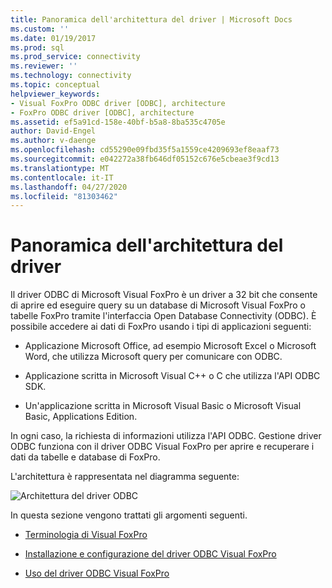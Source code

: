 ```yaml
---
title: Panoramica dell'architettura del driver | Microsoft Docs
ms.custom: ''
ms.date: 01/19/2017
ms.prod: sql
ms.prod_service: connectivity
ms.reviewer: ''
ms.technology: connectivity
ms.topic: conceptual
helpviewer_keywords:
- Visual FoxPro ODBC driver [ODBC], architecture
- FoxPro ODBC driver [ODBC], architecture
ms.assetid: ef5a91cd-158e-40bf-b5a8-8ba535c4705e
author: David-Engel
ms.author: v-daenge
ms.openlocfilehash: cd55290e09fbd35f5a1559ce4209693ef8eaaf73
ms.sourcegitcommit: e042272a38fb646df05152c676e5cbeae3f9cd13
ms.translationtype: MT
ms.contentlocale: it-IT
ms.lasthandoff: 04/27/2020
ms.locfileid: "81303462"
---
```

# <a name="driver-architecture-overview"></a>Panoramica dell'architettura del driver
Il driver ODBC di Microsoft Visual FoxPro è un driver a 32 bit che consente di aprire ed eseguire query su un database di Microsoft Visual FoxPro o tabelle FoxPro tramite l'interfaccia Open Database Connectivity (ODBC). È possibile accedere ai dati di FoxPro usando i tipi di applicazioni seguenti:  
  
-   Applicazione Microsoft Office, ad esempio Microsoft Excel o Microsoft Word, che utilizza Microsoft query per comunicare con ODBC.  
  
-   Applicazione scritta in Microsoft Visual C++ o C che utilizza l'API ODBC SDK.  
  
-   Un'applicazione scritta in Microsoft Visual Basic o Microsoft Visual Basic, Applications Edition.  
  
 In ogni caso, la richiesta di informazioni utilizza l'API ODBC. Gestione driver ODBC funziona con il driver ODBC Visual FoxPro per aprire e recuperare i dati da tabelle e database di FoxPro.  
  
 L'architettura è rappresentata nel diagramma seguente:  
  
 ![Architettura del driver ODBC](../../odbc/microsoft/media/vfparch.gif "vfparch")  
  
 In questa sezione vengono trattati gli argomenti seguenti.  
  
-   [Terminologia di Visual FoxPro](../../odbc/microsoft/visual-foxpro-terminology.md)  
  
-   [Installazione e configurazione del driver ODBC Visual FoxPro](../../odbc/microsoft/installing-and-configuring.md)  
  
-   [Uso del driver ODBC Visual FoxPro](../../odbc/microsoft/using-the-visual-foxpro-odbc-driver.md)

